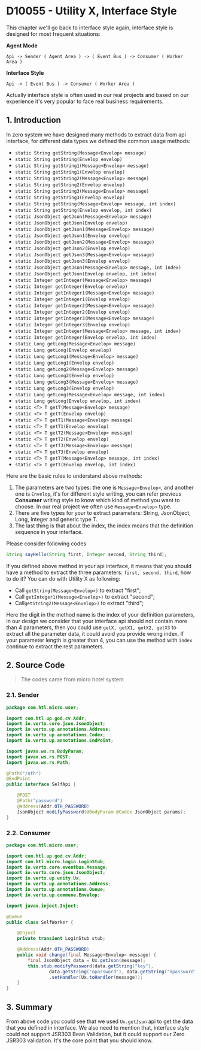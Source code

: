 # D10055 - Utility X, Interface Style

This chapter we'll go back to interface style again, interface style is designed for most frequent situations:

**Agent Mode**

```shell
Api -> Sender ( Agent Area ) -> ( Event Bus ) -> Consumer ( Worker Area )
```

**Interface Style**

```shell
Api -> ( Event Bus ) -> Consumer ( Worker Area )
```

Actually interface style is often used in our real projects and based on our experience it's very popular to face real business requirements.

## 1. Introduction

In zero system we have designed many methods to extract data from api interface, for different data types we defined the common usage methods:

* `static String getString(Message<Envelop> message)`
* `static String getString(Envelop envelop)`
* `static String getString1(Message<Envelop> message)`
* `static String getString1(Envelop envelop)`
* `static String getString2(Message<Envelop> message)`
* `static String getString2(Envelop envelop)`
* `static String getString3(Message<Envelop> message)`
* `static String getString3(Envelop envelop)`
* `static String getString(Message<Envelop> message, int index)`
* `static String getString(Envelop envelop, int index)`
* `static JsonObject getJson(Message<Envelop> message)`
* `static JsonObject getJson(Envelop envelop)`
* `static JsonObject getJson1(Message<Envelop> message)`
* `static JsonObject getJson1(Envelop envelop)`
* `static JsonObject getJson2(Message<Envelop> message)`
* `static JsonObject getJson2(Envelop envelop)`
* `static JsonObject getJson3(Message<Envelop> message)`
* `static JsonObject getJson3(Envelop envelop)`
* `static JsonObject getJson(Message<Envelop> message, int index)`
* `static JsonObject getJson(Envelop envelop, int index)`
* `static Integer getInteger(Message<Envelop> message)`
* `static Integer getInteger(Envelop envelop)`
* `static Integer getInteger1(Message<Envelop> message)`
* `static Integer getInteger1(Envelop envelop)`
* `static Integer getInteger2(Message<Envelop> message)`
* `static Integer getInteger2(Envelop envelop)`
* `static Integer getInteger3(Message<Envelop> message)`
* `static Integer getInteger3(Envelop envelop)`
* `static Integer getInteger(Message<Envelop> message, int index)`
* `static Integer getInteger(Envelop envelop, int index)`
* `static Long getLong(Message<Envelop> message)`
* `static Long getLong(Envelop envelop)`
* `static Long getLong1(Message<Envelop> message)`
* `static Long getLong1(Envelop envelop)`
* `static Long getLong2(Message<Envelop> message)`
* `static Long getLong2(Envelop envelop)`
* `static Long getLong3(Message<Envelop> message)`
* `static Long getLong3(Envelop envelop)`
* `static Long getLong(Message<Envelop> message, int index)`
* `static Long getLong(Envelop envelop, int index)`
* `static <T> T getT(Message<Envelop> message)`
* `static <T> T getT(Envelop envelop)`
* `static <T> T getT1(Message<Envelop> message)`
* `static <T> T getT1(Envelop envelop)`
* `static <T> T getT2(Message<Envelop> message)`
* `static <T> T getT2(Envelop envelop)`
* `static <T> T getT3(Message<Envelop> message)`
* `static <T> T getT3(Envelop envelop)`
* `static <T> T getT(Message<Envelop> message, int index)`
* `static <T> T getT(Envelop envelop, int index)`

Here are the basic rules to understand above methods:

1. The parameters are two types: the one is `Message<Envelop>`, and another one is `Envelop`, it's for different style writing, you can refer previous **Consumer** writing style to know which kind of method you want to choose. In our real project we often use `Message<Envelop>` type.
2. There are five types for your to extract parameters: String, JsonObject, Long, Integer and generic type T.
3. The last thing is that about the index, the index means that the definition sequence in your interface.

Please consider following codes

```java
String sayHello(String first, Integer second, String third);
```

If you defined above method in your api interface, it means that you should have a method to extract the three parameters: `first, second, third`, how to do it?  You can do with Utility X as following:

* Call `getString(Message<Envelop>)` to extract "first";
* Call `getInteger1(Message<Envelop>)` to extract "second";
* Call`getString2(Message<Envelop>)` to extract "third";

Here the digit in the method name is the index of your definition parameters, in our design we consider that your interface api should not contain more than 4 parameters, then you could use `getX, getX1, getX2, getX3` to extract all the parameter data, it could avoid you provide wrong index. If your parameter length is greater than 4, you can use the method with `index` continue to extract the rest parameters.

## 2. Source Code

> The codes came from micro hotel system

### 2.1. Sender

```java
package com.htl.micro.user;

import com.htl.up.god.cv.Addr;
import io.vertx.core.json.JsonObject;
import io.vertx.up.annotations.Address;
import io.vertx.up.annotations.Codex;
import io.vertx.up.annotations.EndPoint;

import javax.ws.rs.BodyParam;
import javax.ws.rs.POST;
import javax.ws.rs.Path;

@Path("/oth")
@EndPoint
public interface SelfApi {

    @POST
    @Path("password")
    @Address(Addr.OTH_PASSWORD)
    JsonObject modifyPassword(@BodyParam @Codex JsonObject params);
}

```

### 2.2. Consumer

```java
package com.htl.micro.user;

import com.htl.up.god.cv.Addr;
import com.htl.micro.login.LoginStub;
import io.vertx.core.eventbus.Message;
import io.vertx.core.json.JsonObject;
import io.vertx.up.unity.Ux;
import io.vertx.up.annotations.Address;
import io.vertx.up.annotations.Queue;
import io.vertx.up.commune.Envelop;

import javax.inject.Inject;

@Queue
public class SelfWorker {

    @Inject
    private transient LoginStub stub;

    @Address(Addr.OTH_PASSWORD)
    public void change(final Message<Envelop> message) {
        final JsonObject data = Ux.getJson(message);
        this.stub.modifyPassword(data.getString("key"),
                data.getString("opassword"), data.getString("npassword"))
                .setHandler(Ux.toHandler(message));
    }
}
```

## 3. Summary

From above code you could see that we used `Ux.getJson` api to get the data that you defined in interface. We also need to mention that, interface style could not support JSR303 Bean Validation, but it could support our Zero JSR303 validation. It's the core point that you should know.



